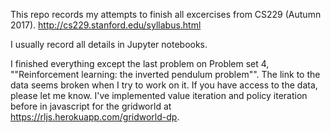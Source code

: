 This repo records my attempts to finish all excercises from CS229 (Autumn 2017).
http://cs229.stanford.edu/syllabus.html

I usually record all details in Jupyter notebooks.

I finished everything except the last problem on Problem set 4, ""Reinforcement
learning: the inverted pendulum problem"". The link to the data seems broken
when I try to work on it. If you have access to the data, please let me know.
I've implemented value iteration and policy iteration before in javascript for
the gridworld at https://rljs.herokuapp.com/gridworld-dp.
